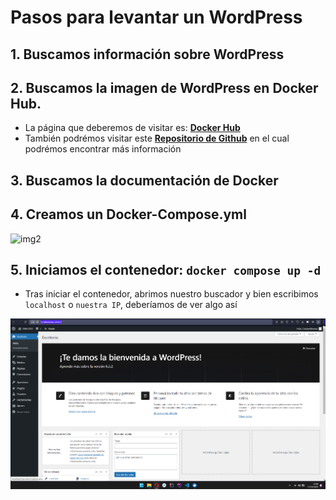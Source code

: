 # Pasos para levantar un WordPress

## 1. Buscamos información sobre WordPress
## 2. Buscamos la imagen de WordPress en Docker Hub.

- La página que deberemos de visitar es: [**Docker Hub**](https://hub.docker.com/_/wordpress)
- También podrémos visitar este [**Repositorio de Github**](https://github.com/docker/awesome-compose/tree/master/official-documentation-samples/wordpress/) en el cual podrémos encontrar más información

## 3. Buscamos la documentación de Docker
## 4. Creamos un Docker-Compose.yml

![img2](Worldpress\captura2.png)
## 5. Iniciamos el contenedor: `docker compose up -d`
- Tras iniciar el contenedor, abrimos nuestro buscador y bien escribimos `localhost` o `nuestra IP`, deberíamos de ver algo así

![img1](https://github.com/cristianmoreiraa/WordPress/blob/main/captura.png)